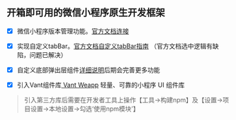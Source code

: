 ## 开箱即可用的微信小程序原生开发框架

- [x] 微信小程序版本管理功能。<a href="https://developers.weixin.qq.com/miniprogram/dev/api/base/update/UpdateManager.html" target="_blank">官方文档连接</a>

- [x] 实现自定义tabBar。<a href="https://developers.weixin.qq.com/miniprogram/dev/framework/ability/custom-tabbar.html" target="_blank">官方文档自定义tabBar指南</a> （官方文档选中逻辑有缺陷，问题已解决）

- [x] 自定义底部弹出层组件<a href="/docs/buttom-modal.md" target="_blank">详细说明</a>后期会完善更多功能
- [x] 引入Vant组件库<a href="https://youzan.github.io/vant-weapp/#/intro" target="_blank"> Vant Weapp</a> 轻量、可靠的小程序 UI 组件库
> 引入第三方库后需要在开发者工具上操作【工具->构建npm】及【设置->项目设置->本地设置->勾选‘使用npm模块’】
